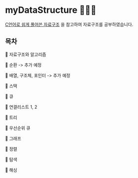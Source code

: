 # myDataStructure 👩🏻‍💻 

[C언어로 쉽게 풀어쓴 자료구조](https://www.booksr.co.kr/) 을 참고하여 자료구조를 공부하였습니다.



## 목차  
🌱 자료구조와 알고리즘

🌱 순환 -> 추가 예정

🌱 배열, 구조체, 포인터 -> 추가 예정

🌱 스택 
 
🌱 큐 

🌱 연결리스트 1, 2

🌱 트리

🌱 우선순위 큐

🌱 그래프

🌱 정렬

🌱 탐색

🌱 해싱
